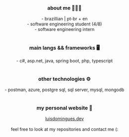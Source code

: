 <div align="center">
  <p>
    <samp>
      <h3>about me 👨🏻‍💻</h3>
      - brazillian | pt-br + en<br>
      - software engineering student (4/8)<br>
      - software engineering intern
      <br><br>
      <h3>main langs ​​&& frameworks 🖥</h3>
        - c#, asp.net, java, spring boot, php, typescript
      <br><br>
      <h3>other technologies ⚙</h3>
        - postman, azure, postgre sql, sql server, mysql, mongodb
      <br><br>
      <h3>my personal website 🔎</h3>
        <a href="https://luisdomingues-dev.vercel.app/">luisdomingues.dev</a>
      <br><br>
      feel free to look at my repositories and contact me (:
    </samp>
  </p>
</div>

